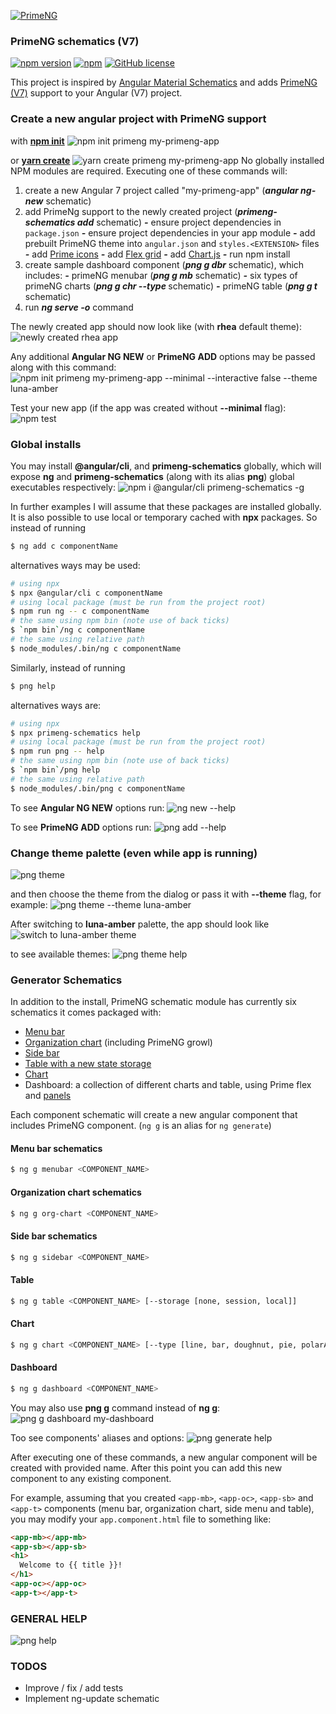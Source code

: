 [![PrimeNG](http://www.primetek.com.tr/img/primeng.png)](https://www.primefaces.org/primeng)

### PrimeNG schematics (V7)

[![npm version](https://img.shields.io/npm/v/primeng-schematics.svg?style=flat)](https://www.npmjs.com/package/primeng-schematics)
[![npm](https://img.shields.io/npm/dt/primeng-schematics.svg)](https://npm-stat.com/charts.html?package=primeng-schematics)
[![GitHub license](https://img.shields.io/badge/License-MIT-yellow.svg)](https://github.com/andriy101/primeng-schematics/blob/master/LICENSE)

This project is inspired by [Angular Material Schematics](https://material.angular.io/guide/schematics) and adds [PrimeNG (V7)](https://www.primefaces.org/primeng) support to your Angular (V7) project.

### Create a new angular project with PrimeNG support
with [**npm init**](https://docs.npmjs.com/cli/init#examples)
![npm init primeng my-primeng-app](https://raw.githubusercontent.com/andriy101/primeng-schematics/master/assets/npm-init.png)

or [**yarn create**](https://yarnpkg.com/lang/en/docs/cli/create/)
![yarn create primeng my-primeng-app](https://raw.githubusercontent.com/andriy101/primeng-schematics/master/assets/yarn-create.png)
No globally installed NPM modules are required.
Executing one of these commands will:
1. create a new Angular 7 project called "my-primeng-app" (_**angular ng-new**_ schematic)
2. add PrimeNg support to the newly created project (_**primeng-schematics add**_ schematic)
_**-**_ ensure project dependencies in `package.json`
_**-**_ ensure project dependencies in your app module
_**-**_ add prebuilt PrimeNG theme into `angular.json` and `styles.<EXTENSION>` files
_**-**_ add [Prime icons](http://primefaces.org/primeng/#/icons)
_**-**_ add [Flex grid](https://www.primefaces.org/primeng/#/flexgrid)
_**-**_ add [Chart.js](https://www.primefaces.org/primeng/#/chart)
_**-**_ run npm install
3. create sample dashboard component (_**png g dbr**_ schematic), which includes:
_**-**_ primeNG menubar (_**png g mb**_ schematic)
_**-**_ six types of primeNG charts (_**png g chr --type <TYPE>**_ schematic)
_**-**_ primeNG table (_**png g t**_ schematic)
4. run _**ng serve -o**_ command

The newly created app should now look like (with **rhea** default theme):
![newly created rhea app](https://raw.githubusercontent.com/andriy101/primeng-schematics/master/assets/theme-rhea.png)

Any additional **Angular NG NEW** or **PrimeNG ADD** options may be passed along with this command:
![npm init primeng my-primeng-app --minimal --interactive false --theme luna-amber](https://raw.githubusercontent.com/andriy101/primeng-schematics/master/assets/npm-init-mini.png)

Test your new app (if the app was created without **--minimal** flag):
![npm test](https://raw.githubusercontent.com/andriy101/primeng-schematics/master/assets/npm-test.png)

### Global installs
You may install **@angular/cli**, and **primeng-schematics** globally, which will expose **ng** and **primeng-schematics** (along with its alias **png**) global executables respectively:
![npm i @angular/cli primeng-schematics -g](https://raw.githubusercontent.com/andriy101/primeng-schematics/master/assets/global-installs.png)

In further examples I will assume that these packages are installed globally. It is also possible to use local or temporary cached with **npx** packages. So instead of running
```bash
$ ng add c componentName
```
alternatives ways may be used:
```bash
# using npx
$ npx @angular/cli c componentName
# using local package (must be run from the project root)
$ npm run ng -- c componentName
# the same using npm bin (note use of back ticks)
$ `npm bin`/ng c componentName
# the same using relative path
$ node_modules/.bin/ng c componentName
```
Similarly, instead of running
```bash
$ png help
```
alternatives ways are:
```bash
# using npx
$ npx primeng-schematics help
# using local package (must be run from the project root)
$ npm run png -- help
# the same using npm bin (note use of back ticks)
$ `npm bin`/png help
# the same using relative path
$ node_modules/.bin/png c componentName
```

To see **Angular NG NEW** options run:
![ng new --help](https://raw.githubusercontent.com/andriy101/primeng-schematics/master/assets/ng-new-help.png)

To see **PrimeNG ADD** options run:
![png add --help](https://raw.githubusercontent.com/andriy101/primeng-schematics/master/assets/png-add-help.png)


### Change theme palette (even while app is running)
![png theme](https://raw.githubusercontent.com/andriy101/primeng-schematics/master/assets/png-theme.png)

and then choose the theme from the dialog or pass it with **--theme** flag, for example:
![png theme --theme luna-amber](https://raw.githubusercontent.com/andriy101/primeng-schematics/master/assets/png-theme-theme.png)

After switching to **luna-amber** palette, the app should look like
![switch to luna-amber theme](https://raw.githubusercontent.com/andriy101/primeng-schematics/master/assets/theme-luna-amber.png)

to see available themes:
![png theme help](https://raw.githubusercontent.com/andriy101/primeng-schematics/master/assets/png-theme-help.png)


### Generator Schematics

In addition to the install, PrimeNG schematic module has currently six schematics it comes packaged with:
* [Menu bar](https://www.primefaces.org/primeng/#/menubar)
* [Organization chart](https://www.primefaces.org/primeng/#/organizationchart) (including PrimeNG growl)
* [Side bar](https://www.primefaces.org/primeng/#/sidebar)
* [Table with a new state storage](https://www.primefaces.org/primeng/#/table/state)
* [Chart](https://www.primefaces.org/primeng/#/chart)
* Dashboard: a collection of different charts and table, using Prime flex and [panels](https://www.primefaces.org/primeng/#/panel)


Each component schematic will create a new angular component that includes PrimeNG component. (`ng g` is an alias for `ng generate`)

#### Menu bar schematics
```bash
$ ng g menubar <COMPONENT_NAME>
```

#### Organization chart schematics
```bash
$ ng g org-chart <COMPONENT_NAME>
```

#### Side bar schematics
```bash
$ ng g sidebar <COMPONENT_NAME>
```

#### Table
```bash
$ ng g table <COMPONENT_NAME> [--storage [none, session, local]]
```

#### Chart
```bash
$ ng g chart <COMPONENT_NAME> [--type [line, bar, doughnut, pie, polarArea, radar]]
```

#### Dashboard

```bash
$ ng g dashboard <COMPONENT_NAME>
```
You may also use **png g** command instead of **ng g**:
![png g dashboard my-dashboard](https://raw.githubusercontent.com/andriy101/primeng-schematics/master/assets/png-dashboard.png)

Too see components' aliases and options:
![png generate help](https://raw.githubusercontent.com/andriy101/primeng-schematics/master/assets/png-g-help.png)

After executing one of these commands, a new angular component will be created with provided name. After this point you can add this new component to any existing component.

For example, assuming that you created `<app-mb>`, `<app-oc>`, `<app-sb>` and `<app-t>` components (menu bar, organization chart, side menu and table), you may modify your `app.component.html` file to something like:

```html
<app-mb></app-mb>
<app-sb></app-sb>
<h1>
  Welcome to {{ title }}! 
</h1>
<app-oc></app-oc>
<app-t></app-t>
```

### GENERAL HELP
![png help](https://raw.githubusercontent.com/andriy101/primeng-schematics/master/assets/png-help.png)

### TODOS
* Improve / fix / add tests
* Implement ng-update schematic